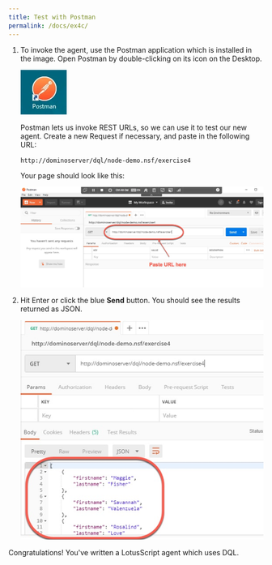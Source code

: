 ```yaml
---
title: Test with Postman
permalink: /docs/ex4c/
---
```


1. To invoke the agent, use the Postman application which is installed in the image.  Open Postman by double-clicking on its icon on the Desktop.

    ![](../images/ex4c/postman.jpg)

    Postman lets us invoke REST URLs, so we can use it to test our new agent.  Create a new Request if necessary, and paste in the following URL:

    ```
    http://dominoserver/dql/node-demo.nsf/exercise4
    ```

    Your page should look like this:

    ![](../images/ex4c/set-up-postman-call.jpg)

1. Hit Enter or click the blue **Send** button.  You should see the results returned as JSON.

    ![](../images/ex4c/results.jpg)


Congratulations! You've written a LotusScript agent which uses DQL.